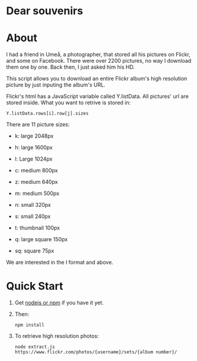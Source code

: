 # Dear souvenirs

# About

I had a friend in Umeå, a photographer, that stored all his pictures on Flickr,
and some on Facebook. There were over 2200 pictures, no way I download them one
by one. Back then, I just asked him his HD.  

This script allows you to download an entire Flickr album's high resolution 
picture by just inputing the album's URL. 

Flickr's html has a JavaScript variable called Y.listData. All pictures' url are
stored inside. What you want to retrive is stored in:

    Y.listData.rows[i].row[j].sizes

There are 11 picture sizes:

* k: large 2048px

* h: large 1600px

* l: Large 1024px

* c: medium 800px

* z: medium 640px

* m: medium 500px

* n: small 320px

* s: small 240px

* t: thumbnail 100px

* q: large square 150px

* sq: square 75px

We are interested in the l format and above.

# Quick Start

1. Get [nodejs or npm](http://nodejs.org/) if you have it yet.

2. Then:

    `npm install`

3. To retrieve high resolution photos:

    `node extract.js https://www.flickr.com/photos/{username}/sets/{album number}/`